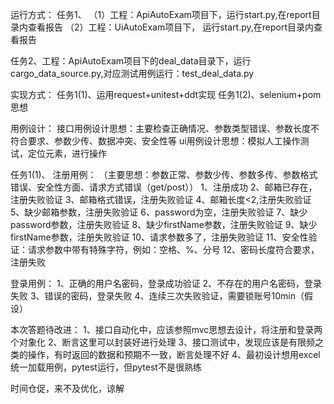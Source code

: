 运行方式：
任务1、
 （1）工程：ApiAutoExam项目下，运行start.py,在report目录内查看报告
 （2）工程：UiAutoExam项目下， 运行start.py,在report目录内查看报告

任务2、工程：ApiAutoExam项目下的deal_data目录下，运行cargo_data_source.py,对应测试用例运行：test_deal_data.py

实现方式：
任务1(1)、运用request+unitest+ddt实现
任务1(2)、selenium+pom思想

用例设计：
接口用例设计思想：主要检查正确情况、参数类型错误、参数长度不符合要求、参数少传、数据冲突、安全性等
ui用例设计思想：模拟人工操作测试，定位元素，进行操作

任务1(1)、
注册用例： （主要思想：参数正常、参数少传、参数多传、参数格式错误、安全性方面、请求方式错误（get/post））
 1、注册成功
 2、邮箱已存在，注册失败验证
 3、邮箱格式错误，注册失败验证
 4、邮箱长度<2,注册失败验证
 5、缺少邮箱参数，注册失败验证
 6、password为空，注册失败验证
 7、缺少password参数，注册失败验证
 8、缺少firstName参数，注册失败验证
 9、缺少firstName参数，注册失败验证
 10、请求参数多了，注册失败验证
 11、安全性验证：请求参数中带有特殊字符，例如：空格、%、分号
 12、密码长度符合要求，注册失败

登录用例：
 1、正确的用户名密码，登录成功验证
 2、不存在的用户名密码，登录失败
 3、错误的密码，登录失败
 4、连续三次失败验证，需要锁账号10min（假设）

 本次答题待改进：
 1、接口自动化中，应该参照mvc思想去设计，将注册和登录两个对象化
 2、断言这里可以封装好进行处理
 3、接口测试中，发现应该是有限频之类的操作，有时返回的数据和预期不一致，断言处理不好
 4、最初设计想用excel统一加载用例，pytest运行，但pytest不是很熟练

 时间仓促，来不及优化，谅解
